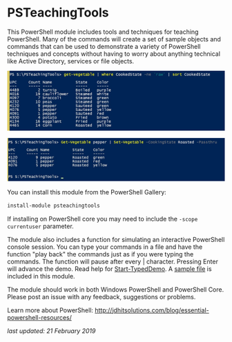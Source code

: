 # PSTeachingTools

This PowerShell module includes tools and techniques for teaching PowerShell. Many of the commands will create a set of sample objects and commands that can be used to demonstrate a variety of PowerShell techniques and concepts without having to worry about anything technical like Active Directory, services or file objects.

![Using objects in the pipeline](./assets/get-vegetable.jpg)

![setting objects](./assets/set-vegetable.jpg)

You can install this module from the PowerShell Gallery:

```powershell
install-module psteachingtools
```
If installing on PowerShell core you may need to include the `-scope currentuser` parameter.

The module also includes a function for simulating an interactive PowerShell console session. You can type your commands in a file and have the function "play back" the commands just as if you were typing the commands. The function will pause after every | character. Pressing Enter will advance the demo. Read help for [Start-TypedDemo](./docs/Start-TypedDemo.md). A [sample file](./assets/sampledemo.txt) is included in this module.

The module should work in both Windows PowerShell and PowerShell Core. Please post an issue with any feedback, suggestions or problems.

Learn more about PowerShell: http://jdhitsolutions.com/blog/essential-powershell-resources/

_last updated: 21 February 2019_
